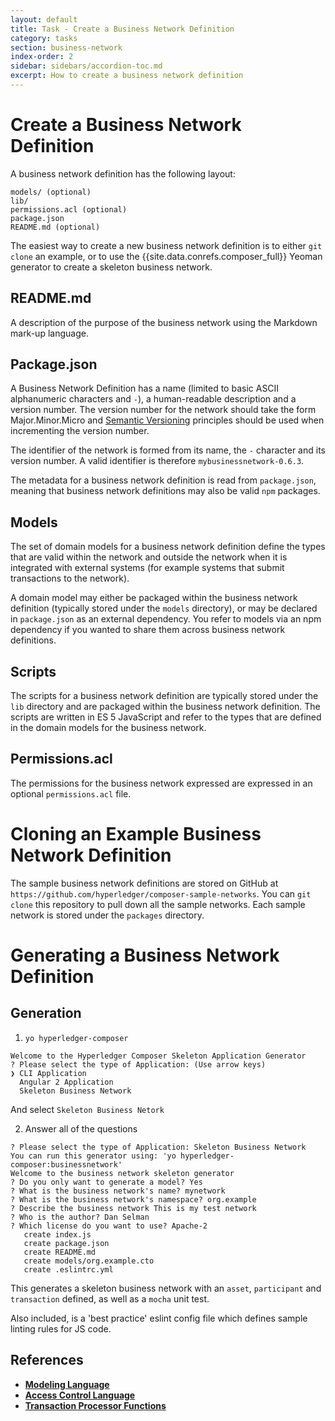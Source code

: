 ```yaml
---
layout: default
title: Task - Create a Business Network Definition
category: tasks
section: business-network
index-order: 2
sidebar: sidebars/accordion-toc.md
excerpt: How to create a business network definition
---
```


# Create a Business Network Definition


A business network definition has the following layout:

    models/ (optional)
    lib/
    permissions.acl (optional)
    package.json
    README.md (optional)

The easiest way to create a new business network definition is to either `git clone` an example, or to use the {{site.data.conrefs.composer_full}} Yeoman generator to create a skeleton business network.

## README.md

A description of the purpose of the business network using the Markdown mark-up language.

## Package.json

A Business Network Definition has a name (limited to basic ASCII alphanumeric characters and `-`), a human-readable description and a version number. The version number for the network should take the form Major.Minor.Micro and
[Semantic Versioning](http://semver.org) principles should be used when incrementing the version number.

The identifier of the network is formed from its name, the `-` character and its version number. A valid identifier is therefore `mybusinessnetwork-0.6.3`.

The metadata for a business network definition is read from `package.json`, meaning that business network definitions may also be valid `npm` packages.

## Models

The set of domain models for a business network definition define the types that are valid within the network and outside the network when it is integrated with external systems (for example systems that submit transactions to the network).

A domain model may either be packaged within the business network definition (typically stored under the `models` directory), or may be declared in `package.json` as an external dependency. You refer to models via an npm dependency if you wanted to share them across business network definitions.

## Scripts

The scripts for a business network definition are typically stored under the `lib` directory and are packaged within the business network definition. The scripts are written in ES 5 JavaScript and refer to the types that are defined in the domain models for the business network.

## Permissions.acl

The permissions for the business network expressed are expressed in an optional `permissions.acl` file.

# Cloning an Example Business Network Definition

The sample business network definitions are stored on GitHub at `https://github.com/hyperledger/composer-sample-networks`. You can `git clone` this repository to pull down all the sample networks. Each sample network is stored under the `packages` directory.

# Generating a Business Network Definition

## Generation
1. `yo hyperledger-composer`

```
Welcome to the Hyperledger Composer Skeleton Application Generator
? Please select the type of Application: (Use arrow keys)
❯ CLI Application
  Angular 2 Application
  Skeleton Business Network
```
And select `Skeleton Business Netork`

2. Answer all of the questions

```
? Please select the type of Application: Skeleton Business Network
You can run this generator using: 'yo hyperledger-composer:businessnetwork'
Welcome to the business network skeleton generator
? Do you only want to generate a model? Yes
? What is the business network's name? mynetwork
? What is the business network's namespace? org.example
? Describe the business network This is my test network
? Who is the author? Dan Selman
? Which license do you want to use? Apache-2
   create index.js
   create package.json
   create README.md
   create models/org.example.cto
   create .eslintrc.yml
```

This generates a skeleton business network with an `asset`, `participant` and `transaction` defined, as well as a `mocha` unit test.

Also included, is a 'best practice' eslint config file which defines sample linting rules for JS code.

## References

* [**Modeling Language**](../reference/cto_language.html)
* [**Access Control Language**](../reference/acl_language.html)
* [**Transaction Processor Functions**](../reference/js_scripts.html)
